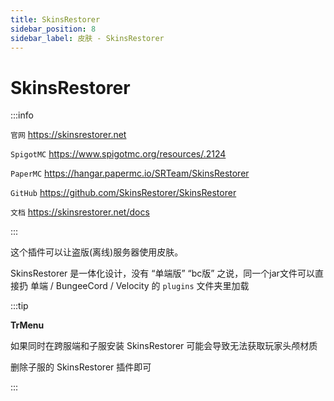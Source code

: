 ```yaml
---
title: SkinsRestorer
sidebar_position: 8
sidebar_label: 皮肤 - SkinsRestorer
---
```


# SkinsRestorer

:::info

`官网` https://skinsrestorer.net

`SpigotMC` https://www.spigotmc.org/resources/.2124

`PaperMC` https://hangar.papermc.io/SRTeam/SkinsRestorer

`GitHub` https://github.com/SkinsRestorer/SkinsRestorer

`文档` https://skinsrestorer.net/docs

:::

这个插件可以让盗版(离线)服务器使用皮肤。

SkinsRestorer 是一体化设计，没有 “单端版” “bc版” 之说，同一个jar文件可以直接扔 单端 / BungeeCord / Velocity 的 `plugins` 文件夹里加载

:::tip

**TrMenu**

如果同时在跨服端和子服安装 SkinsRestorer 可能会导致无法获取玩家头颅材质

删除子服的 SkinsRestorer 插件即可

:::
